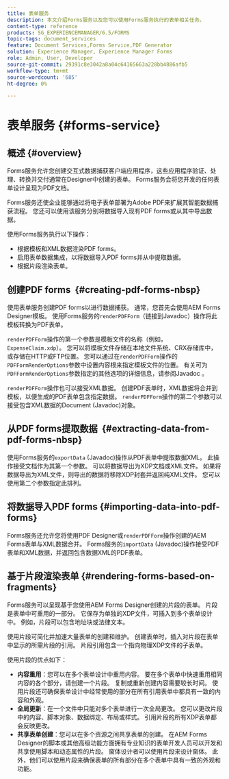 ```yaml
---
title: 表单服务
description: 本文介绍Forms服务以及您可以使用Forms服务执行的表单相关任务。
content-type: reference
products: SG_EXPERIENCEMANAGER/6.5/FORMS
topic-tags: document_services
feature: Document Services,Forms Service,PDF Generator
solution: Experience Manager, Experience Manager Forms
role: Admin, User, Developer
source-git-commit: 29391c8e3042a8a04c64165663a228bb4886afb5
workflow-type: tm+mt
source-wordcount: '685'
ht-degree: 0%

---
```


# 表单服务 {#forms-service}

## 概述 {#overview}

Forms服务允许您创建交互式数据捕获客户端应用程序，这些应用程序验证、处理、转换并交付通常在Designer中创建的表单。 Forms服务会将您开发的任何表单设计呈现为PDF文档。

Forms服务还使企业能够通过将电子表单部署为Adobe PDF来扩展其智能数据捕获流程。 您还可以使用该服务分别将数据导入现有PDF forms或从其中导出数据。

使用Forms服务执行以下操作：

* 根据模板和XML数据渲染PDF forms。
* 启用表单数据集成，以将数据导入PDF forms并从中提取数据。
* 根据片段渲染表单。

## 创建PDF forms  {#creating-pdf-forms-nbsp}

使用表单服务创建PDF forms以进行数据捕获。 通常，您首先会使用AEM Forms Designer模板。 使用Forms服务的`renderPDFForm`（链接到Javadoc）操作将此模板转换为PDF表单。

`renderPDFForm`操作的第一个参数是模板文件的名称（例如，`ExpenseClaim.xdp`）。 您可以将模板文件存储在本地文件系统、CRX存储库中，或存储在HTTP或FTP位置。 您可以通过在`renderPDFForm`操作的`PDFFormRenderOptions`参数中设置内容根来指定模板文件的位置。 有关可为`PDFFormRenderOptions`参数指定的其他选项的详细信息，请参阅Javadoc 。

`renderPDFForm`操作也可以接受XML数据。 创建PDF表单时，XML数据将合并到模板，以便生成的PDF表单包含指定数据。 `renderPDFForm`操作的第二个参数可以接受包含XML数据的Document (Javadoc)对象。

## 从PDF forms提取数据  {#extracting-data-from-pdf-forms-nbsp}

使用Forms服务的`exportData` (Javadoc)操作从PDF表单中提取数据XML。 此操作接受文档作为其第一个参数。 可以将数据导出为XDP文档或XML文件。 如果将数据导出为XML文件，则导出的数据将移除XDP封套并返回纯XML文件。 您可以使用第二个参数指定此排列。

## 将数据导入PDF forms {#importing-data-into-pdf-forms}

Forms服务还允许您将使用PDF Designer或`renderPDFForm`操作创建的AEM Forms表单与XML数据合并。 Forms服务的`importData` (Javadoc)操作接受PDF表单和XML数据，并返回包含数据XML的PDF表单。

## 基于片段渲染表单 {#rendering-forms-based-on-fragments}

Forms服务可以呈现基于您使用AEM Forms Designer创建的片段的表单。 片段是表单中可重用的一部分。 它保存为单独的XDP文件，可插入到多个表单设计中。 例如，片段可以包含地址块或法律文本。

使用片段可简化并加速大量表单的创建和维护。 创建表单时，插入对片段在表单中显示的所需片段的引用。 片段引用包含一个指向物理XDP文件的子表单。

使用片段的优点如下：

* **内容重用**：您可以在多个表单设计中重用内容。 要在多个表单中快速重用相同内容的各个部分，请创建一个片段。 复制或重新创建内容需要较长时间。 使用片段还可确保表单设计中经常使用的部分在所有引用表单中都具有一致的内容和外观。
* **全局更新**：在一个文件中只能对多个表单进行一次全局更改。 您可以更改片段中的内容、脚本对象、数据绑定、布局或样式。 引用片段的所有XDP表单都会反映更改。
* **共享表单创建**：您可以在多个资源之间共享表单的创建。 在AEM Forms Designer的脚本或其他高级功能方面拥有专业知识的表单开发人员可以开发和共享使用脚本和动态属性的片段。 窗体设计者可以使用片段来设计窗体。 此外，他们可以使用片段来确保表单的所有部分在多个表单中具有一致的外观和功能。

